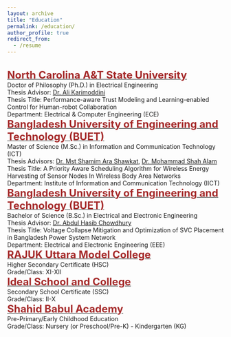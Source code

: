 ```yaml
---
layout: archive
title: "Education"
permalink: /education/
author_profile: true
redirect_from:
  - /resume
---
```

<br/>
    <span style="color:black; font-size:17px"><b><a href="https://ncat.edu/" target="_blank"><font color="brown" size="5">North Carolina A&T State University</font></a></b></span><br/>
    Doctor of Philosophy (Ph.D.) in Electrical Engineering<br/>
    Thesis Advisor: <a href="https://www.ncat.edu/employee-bio.php?directoryID=404285129" target="_blank">Dr. Ali Karimoddini</a> <br/>
    Thesis Title: Performance-aware Trust Modeling and Learning-enabled Control for Human-robot Collaboration <br/>
    <!--Period of Study: August 2017 - December 2021  <br/> -->
    Department: Electrical & Computer Engineering (ECE)   
    
<br/>
    <span style="color:black; font-size:17px"><b><a href="https://www.buet.ac.bd/web/#/" target="_blank"><font color="brown" size="5">Bangladesh University of Engineering and Technology (BUET)</font></a></b></span><br/>
    Master of Science (M.Sc.) in Information and Communication Technology (ICT)<br/>
    Thesis Advisors: <a href="https://www.linkedin.com/in/mst-shamim-ara-shawkat-434b11150/" target="_blank">Dr. Mst Shamim Ara Shawkat</a>,
        <a href="https://www.linkedin.com/in/mohammad-shah-alam-2a2406150/" target="_blank">Dr. Mohammad Shah Alam</a> <br/>
    Thesis Title: A Priority Aware Scheduling Algorithm for Wireless Energy Harvesting of Sensor Nodes In Wireless Body Area Networks<br/>
    <!--Period of Study: April 2013 - July 2017 <br/>-->
    Department: Institute of Information and Communication Technology (IICT)  
    
<br/>
    <span style="color:black; font-size:17px"><b><a href="https://www.buet.ac.bd/web/#/" target="_blank"><font color="brown" size="5">Bangladesh University of Engineering and Technology (BUET)</font></a></b></span><br/>
    Bachelor of Science (B.Sc.) in Electrical and Electronic Engineering<br/>
    Thesis Advisor: <a href="https://eee.buet.ac.bd/people/faculty/dahc" target="_blank">Dr. Abdul Hasib Chowdhury</a> <br/>
    Thesis Title: Voltage Collapse Mitigation and Optimization of SVC Placement in Bangladesh Power System Network<br/>
    <!--Period of Study: January 2008 - February 2013 <br/>-->
    Department: Electrical and Electronic Engineering (EEE)  
    
<br/>
    <span style="color:black; font-size:17px"><b><a href="https://www.rajukcollege.edu.bd/" target="_blank"><font color="brown" size="5">RAJUK Uttara Model College</font></a></b></span><br/>
    Higher Secondary Certificate (HSC)<br/>
    Grade/Class: XI-XII <!--<br/>-->
    <!--Period of Study: September 2005 - August 2007    -->  
    
<br/>
    <span style="color:black; font-size:17px"><b><a href="https://iscm.edu.bd/" target="_blank"><font color="brown" size="5">Ideal School and College</font></a></b></span><br/>
    Secondary School Certificate (SSC) <br/>
    Grade/Class: II-X <!--<br/>-->
    <!--Period of Study: January 1996 - July 2005  -->
    
<br/>
    <span style="color:black; font-size:17px"><b><a href="https://www.schoolandcollegelistings.com/BD/Dhaka/153402241186201/Shahid-Babul-Academy" target="_blank"><font color="brown" size="5">Shahid Babul Academy</font></a></b></span><br/>
    Pre-Primary/Early Childhood Education <br/>
    Grade/Class: Nursery (or Preschool/Pre-K) - Kindergarten (KG) <br/>
    <!--Period of Study: January 1993 - July 1995 -->
<!-- You can download my [cv](../files/cv_wasi_ahmad.pdf) or [resume](../files/resume_wasi_ahmad.pdf).-->
    
    
